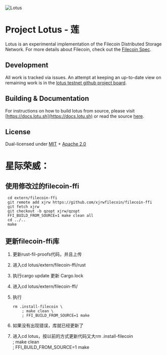 ![Lotus](documentation/images/lotus_logo_h.png)

# Project Lotus - 莲

Lotus is an experimental implementation of the Filecoin Distributed Storage Network. For more details about Filecoin, check out the [Filecoin Spec](https://github.com/filecoin-project/specs).

## Development

All work is tracked via issues. An attempt at keeping an up-to-date view on remaining work is in the [lotus testnet github project board](https://github.com/filecoin-project/lotus/projects/1).

## Building & Documentation

For instructions on how to build lotus from source, please visit [https://docs.lotu.sh](https://docs.lotu.sh) or read the source [here](https://github.com/filecoin-project/lotus/tree/master/documentation).

## License

Dual-licensed under [MIT](https://github.com/filecoin-project/lotus/blob/master/LICENSE-MIT) + [Apache 2.0](https://github.com/filecoin-project/lotus/blob/master/LICENSE-APACHE)

# 星际荣威：

## 使用修改过的filecoin-ffi
```shell
 cd extern/filecoin-ffi
 git remote add xjrw https://github.com/xjrwfilecoin/filecoin-ffi
 git fetch xjrw
 git checkout -b qzopt xjrw/qzopt
 FFI_BUILD_FROM_SOURCE=1 make clean all
 cd ../..
 make 
```

## 更新filecoin-ffi库
1. 更新rust-fil-proofs代码，并且上传
2. 进入cd lotus/extern/filecoin-ffi/rust
3. 执行cargo update 更新 Cargo.lock
4. 进入cd lotus/extern/filecoin-ffi/
5. 执行
    ```shell
    rm .install-filecoin \
        ; make clean \
        ; FFI_BUILD_FROM_SOURCE=1 make
    ```  

1. 如果没有出现错误，库就已经更新了
2. 进入cd lotus，按以前的方式更新代码又大rm .install-filecoin \
    ; make clean \
    ; FFI_BUILD_FROM_SOURCE=1 make